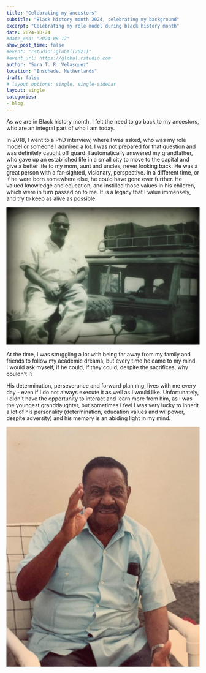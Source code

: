 ```yaml
---
title: "Celebrating my ancestors"
subtitle: "Black history month 2024, celebrating my background"
excerpt: "Celebrating my role model during black history month"
date: 2024-10-24
#date_end: "2024-08-17"
show_post_time: false
#event: "rstudio::global(2021)"
#event_url: https://global.rstudio.com
author: "Sara T. R. Velasquez"
location: "Enschede, Netherlands"
draft: false
# layout options: single, single-sidebar
layout: single
categories:
- blog
---
```


As we are in Black history month, I felt the need to go back to my ancestors, who are an integral part of who I am today. 

In 2018, I went to a PhD interview, where I was asked, who was my role model or someone I admired a lot. I was not prepared for that question and was definitely caught off guard. I automatically answered my grandfather,  who gave up an established life in a small city to move to the capital and give a better life to my mom, aunt and uncles, never looking back. He was a great person with a far-sighted, visionary, perspective.  In a different time, or if he were born somewhere else, he could have gone ever further.  He valued knowledge and education, and instilled those values in his children, which were in turn passed on to me. It is a legacy that I value immensely, and try to keep as alive as possible. 


![](featured_01.jpeg)

At the time, I was struggling a lot with being far away from my family and friends to follow my academic dreams, but every time he came to my mind. I would ask myself, if he could, if they could, despite the sacrifices, why couldn't I? 

His determination, perseverance and forward planning, lives with me every day - even if I do not always execute it as well as I would like.  Unfortunately, I didn't have the opportunity to interact and learn more from him, as I was the youngest granddaughter, but sometimes I feel I was very lucky to inherit a lot of his personality (determination, education values and willpower, despite adversity) and his memory is an abiding light in my mind.



![](featured_02.jpeg)
